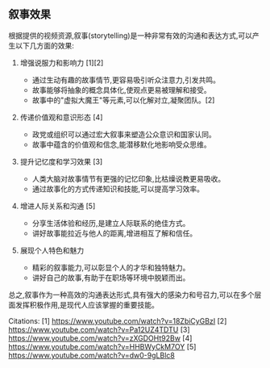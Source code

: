## 叙事效果
根据提供的视频资源,叙事(storytelling)是一种非常有效的沟通和表达方式,可以产生以下几方面的效果:

1. 增强说服力和影响力 [1][2]
   - 通过生动有趣的故事情节,更容易吸引听众注意力,引发共鸣。
   - 故事能够将抽象的概念具体化,使观点更易被理解和接受。
   - 故事中的"虚拟大魔王"等元素,可以化解对立,凝聚团队。[2]

2. 传递价值观和意识形态 [4]
   - 政党或组织可以通过宏大叙事来塑造公众意识和国家认同。
   - 故事中蕴含的价值观和信念,能潜移默化地影响受众思维。

3. 提升记忆度和学习效果 [3]
   - 人类大脑对故事情节有更强的记忆印象,比枯燥说教更易吸收。
   - 通过故事化的方式传递知识和技能,可以提高学习效率。

4. 增进人际关系和沟通 [5]
   - 分享生活体验和经历,是建立人际联系的绝佳方式。
   - 讲好故事能拉近与他人的距离,增进相互了解和信任。

5. 展现个人特色和魅力
   - 精彩的叙事能力,可以彰显个人的才华和独特魅力。
   - 讲好自己的故事,有助于在职场等环境中脱颖而出。

总之,叙事作为一种高效的沟通表达形式,具有强大的感染力和号召力,可以在多个层面发挥积极作用,是现代人应该掌握的重要技能。

Citations:
[1] https://www.youtube.com/watch?v=18ZbiCyGBzI
[2] https://www.youtube.com/watch?v=Pa12UZ4TDTU
[3] https://www.youtube.com/watch?v=zXGDOHt92Bw
[4] https://www.youtube.com/watch?v=HHBWyCkM7OY
[5] https://www.youtube.com/watch?v=dw0-9gLBlc8